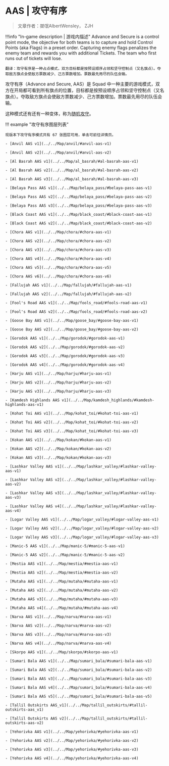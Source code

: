 # AAS | 攻守有序

> 文章作者：桀氓AlbertWensley， ZJH

!!!info "In-game description | 游戏内描述"
    Advance and Secure is a control point mode, the objective for both teams is to capture and hold Control Points (aka Flags) in a preset order. Capturing enemy flags penalizes the enemy team and rewards you with additional Tickets. The team who first runs out of tickets will lose.
    
    翻译：攻守有序是一种占点模式，双方目标都是按预设顺序占领和坚守控制点（又名旗点）。夺取敌方旗点会使敌方票数减少、己方票数增加。票数最先用尽的队伍会输。

攻守有序（Advance and Secure, AAS）是 Squad 中一种主要的游戏模式，双方在开局都可看到所有旗点的位置，目标都是按预设顺序占领和坚守控制点（又名旗点）。夺取敌方旗点会使敌方票数减少、己方票数增加。票数最先用尽的队伍会输。

这种模式还有还有一种变体，称为[随机攻守](./RAAS)。

!!! example "攻守有序图层列表"

    现版本下攻守有序模式共有 67 张图层可用，单击可前往详情页。

    - [Anvil AAS v1](../../Map/anvil/#anvil-aas-v1)

    - [Anvil AAS v2](../../Map/anvil/#anvil-aas-v2)

    - [Al Basrah AAS v1](../../Map/al_basrah/#al-basrah-aas-v1)

    - [Al Basrah AAS v2](../../Map/al_basrah/#al-basrah-aas-v2)

    - [Al Basrah AAS v3](../../Map/al_basrah/#al-basrah-aas-v3)

    - [Belaya Pass AAS v1](../../Map/belaya_pass/#belaya-pass-aas-v1)

    - [Belaya Pass AAS v2](../../Map/belaya_pass/#belaya-pass-aas-v2)

    - [Belaya Pass AAS v3](../../Map/belaya_pass/#belaya-pass-aas-v3)

    - [Black Coast AAS v1](../../Map/black_coast/#black-coast-aas-v1)

    - [Black Coast AAS v2](../../Map/black_coast/#black-coast-aas-v2)

    - [Chora AAS v1](../../Map/chora/#chora-aas-v1)

    - [Chora AAS v2](../../Map/chora/#chora-aas-v2)

    - [Chora AAS v3](../../Map/chora/#chora-aas-v3)

    - [Chora AAS v4](../../Map/chora/#chora-aas-v4)

    - [Chora AAS v5](../../Map/chora/#chora-aas-v5)

    - [Chora AAS v6](../../Map/chora/#chora-aas-v6)

    - [Fallujah AAS v1](../../Map/fallujah/#fallujah-aas-v1)

    - [Fallujah AAS v2](../../Map/fallujah/#fallujah-aas-v2)

    - [Fool's Road AAS v1](../../Map/fools_road/#fools-road-aas-v1)

    - [Fool's Road AAS v2](../../Map/fools_road/#fools-road-aas-v2)

    - [Goose Bay AAS v1](../../Map/goose_bay/#goose-bay-aas-v1)

    - [Goose Bay AAS v2](../../Map/goose_bay/#goose-bay-aas-v2)

    - [Gorodok AAS v1](../../Map/gorodok/#gorodok-aas-v1)

    - [Gorodok AAS v2](../../Map/gorodok/#gorodok-aas-v2)

    - [Gorodok AAS v3](../../Map/gorodok/#gorodok-aas-v3)

    - [Gorodok AAS v4](../../Map/gorodok/#gorodok-aas-v4)

    - [Harju AAS v1](../../Map/harju/#harju-aas-v1)

    - [Harju AAS v2](../../Map/harju/#harju-aas-v2)

    - [Harju AAS v3](../../Map/harju/#harju-aas-v3)

    - [Kamdesh Highlands AAS v1](../../Map/kamdesh_highlands/#kamdesh-highlands-aas-v1)

    - [Kohat Toi AAS v1](../../Map/kohat_toi/#kohat-toi-aas-v1)

    - [Kohat Toi AAS v2](../../Map/kohat_toi/#kohat-toi-aas-v2)

    - [Kohat Toi AAS v3](../../Map/kohat_toi/#kohat-toi-aas-v3)

    - [Kokan AAS v1](../../Map/kokan/#kokan-aas-v1)

    - [Kokan AAS v2](../../Map/kokan/#kokan-aas-v2)

    - [Kokan AAS v3](../../Map/kokan/#kokan-aas-v3)

    - [Lashkar Valley AAS v1](../../Map/lashkar_valley/#lashkar-valley-aas-v1)

    - [Lashkar Valley AAS v2](../../Map/lashkar_valley/#lashkar-valley-aas-v2)

    - [Lashkar Valley AAS v3](../../Map/lashkar_valley/#lashkar-valley-aas-v3)

    - [Lashkar Valley AAS v4](../../Map/lashkar_valley/#lashkar-valley-aas-v4)

    - [Logar Valley AAS v1](../../Map/logar_valley/#logar-valley-aas-v1)

    - [Logar Valley AAS v2](../../Map/logar_valley/#logar-valley-aas-v2)

    - [Logar Valley AAS v3](../../Map/logar_valley/#logar-valley-aas-v3)

    - [Manic-5 AAS v1](../../Map/manic-5/#manic-5-aas-v1)

    - [Manic-5 AAS v2](../../Map/manic-5/#manic-5-aas-v2)

    - [Mestia AAS v1](../../Map/mestia/#mestia-aas-v1)

    - [Mestia AAS v2](../../Map/mestia/#mestia-aas-v2)

    - [Mutaha AAS v1](../../Map/mutaha/#mutaha-aas-v1)

    - [Mutaha AAS v2](../../Map/mutaha/#mutaha-aas-v2)

    - [Mutaha AAS v3](../../Map/mutaha/#mutaha-aas-v3)

    - [Mutaha AAS v4](../../Map/mutaha/#mutaha-aas-v4)

    - [Narva AAS v1](../../Map/narva/#narva-aas-v1)

    - [Narva AAS v2](../../Map/narva/#narva-aas-v2)

    - [Narva AAS v3](../../Map/narva/#narva-aas-v3)

    - [Narva AAS v4](../../Map/narva/#narva-aas-v4)

    - [Skorpo AAS v1](../../Map/skorpo/#skorpo-aas-v1)

    - [Sumari Bala AAS v1](../../Map/sumari_bala/#sumari-bala-aas-v1)

    - [Sumari Bala AAS v2](../../Map/sumari_bala/#sumari-bala-aas-v2)

    - [Sumari Bala AAS v3](../../Map/sumari_bala/#sumari-bala-aas-v3)

    - [Sumari Bala AAS v4](../../Map/sumari_bala/#sumari-bala-aas-v4)

    - [Sumari Bala AAS v5](../../Map/sumari_bala/#sumari-bala-aas-v5)

    - [Tallil Outskirts AAS_v1](../../Map/tallil_outskirts/#tallil-outskirts-aas_v1)

    - [Tallil Outskirts AAS v2](../../Map/tallil_outskirts/#tallil-outskirts-aas-v2)

    - [Yehorivka AAS v1](../../Map/yehorivka/#yehorivka-aas-v1)

    - [Yehorivka AAS v2](../../Map/yehorivka/#yehorivka-aas-v2)

    - [Yehorivka AAS v3](../../Map/yehorivka/#yehorivka-aas-v3)

    - [Yehorivka AAS v4](../../Map/yehorivka/#yehorivka-aas-v4)
